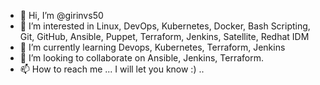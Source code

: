 - 👋 Hi, I’m @girinvs50
- 👀 I’m interested in Linux, DevOps, Kubernetes, Docker, Bash Scripting, Git, GitHub, Ansible, Puppet, Terraform, Jenkins, Satellite, Redhat IDM
- 🌱 I’m currently learning Devops, Kubernetes, Terraform, Jenkins
- 💞️ I’m looking to collaborate on Ansible, Jenkins, Terraform.
- 📫 How to reach me ... I will let you know :) .. 

<!---
girinvs50/girinvs50 is a ✨ special ✨ repository because its `README.md` (this file) appears on your GitHub profile.
You can click the Preview link to take a look at your changes.
--->
